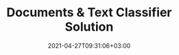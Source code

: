 ---
############################# Static ############################
layout: "product"
date: 2021-04-27T09:31:06+03:00
draft: false

############################# Head ############################
head_title: ".NET, Cloud APIs & Online Document & Text Classification Solution"
head_description: ".NET, Cloud APIs & Online Document & Text Classification Solution for developers. Classify Word, PDF, OpenDocument, RTF and Text files in any .NET application."

############################# Header ############################
title: "Documents & Text Classifier Solution"
description: "‎Programmatically classify documents and text into accurate categories using IAB (version 2), Documents and Sentiment taxonomies within any type of .NET applications.‎"

############################# APIs ###############################
apis:
  enable: true

  api:
    # api loop
    - title: "GroupDocs.Classification On Premise APIs Include"
      link: "/classification"
      label: "View All On Premise APIs"
      api_product:
        # api_product loop
        - link: "/classification/net"
          img_alt: "GroupDocs.Classification for .NET"
          image: "https://www.groupdocs.cloud/templates/groupdocs/images/product-logos/groupdocs-classification-net.png"
          product: "GroupDocs.Classification for"
          platform: ".NET"
          content: "Develop .NET applications with documents and text categorization features to analyze & extract content without using any external tool."

    # api loop
    - title: "GroupDocs.Classification Cloud APIs Include"
      link: "https://products.groupdocs.cloud/classification"
      label: "View All Cloud APIs"
      api_product:
        # api_product loop
        - link: "https://products.groupdocs.cloud/classification/curl"
          img_alt: "GroupDocs.Classification Cloud for cURL"
          image: "https://www.groupdocs.cloud/templates/groupdocscloud/images/sdk/272x272/groupdocs_classification-for-curl.png"
          product: "GroupDocs.Classification"
          platform: "Cloud for cURL"
          content: "Do not worry about the platform, just send a REST API call to classify the text and MS Word, OpenOffice, PDF documents from devices capable of executing cURL commands."

        # api_product loop
        - link: "https://products.groupdocs.cloud/classification/net"
          img_alt: "GroupDocs.Classification Cloud SDK for .NET"
          image: "https://www.groupdocs.cloud/templates/groupdocscloud/images/sdk/272x272/groupdocs_classification-for-net.png"
          product: "GroupDocs.Classification"
          platform: "Cloud SDK for .NET"
          content: "Open source cloud SDK designed for .NET developers to use GroupDocs.Classification REST APIs."

    # api loop
    - title: "GroupDocs.Classification Cross Platform Apps Include"
      link: "https://products.groupdocs.app/classification"
      label: "View All Cross Platform Apps"
      api_product:
        # api_product loop
        - link: "https://products.groupdocs.app/classification/total"
          img_alt: "GroupDocs.Classification Total"
          image: "https://www.aspose.cloud/templates/asposeapp/images/products/logo/aspose_classification-app.png"
          product: "GroupDocs.Classification"
          platform: "Total"
          content: "Try the free app to classify raw texts and Microsoft Word, OpenOffice, PDF, TXT &amp; RTF files online."

        # api_product loop
        - link: "https://products.groupdocs.app/classification/docx"
          img_alt: "GroupDocs.Classification DOCX"
          image: "https://www.aspose.cloud/templates/groupdocsapp/images/products/logo/groupdocs_words-app.png"
          product: "GroupDocs.Classification"
          platform: "DOCX"
          content: |
            Classify DOCX documents based on **IAB-2**, **Documents** or **Sentiment** taxonomies.

        # api_product loop
        - link: "https://products.groupdocs.app/classification/pdf"
          img_alt: "GroupDocs.Classification PDF"
          image: "https://www.aspose.cloud/templates/groupdocsapp/images/products/logo/groupdocs_pdf-app.png"
          product: "GroupDocs.Classification"
          platform: "PDF"
          content: |
            Classify DOCX documents based on **IAB-2**, **Documents** or **Sentiment** taxonomies.

############################# Back to top ###############################
back_to_top:
  enable: true
---